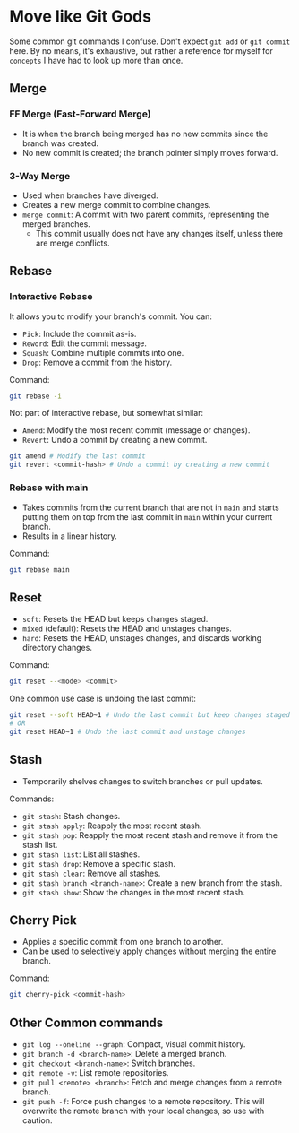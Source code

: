 # Move like Git Gods

Some common git commands I confuse. Don't expect `git add` or `git commit` here. By no means, it's exhaustive, but rather a reference for myself for `concepts` I have had to look up more than once.

## Merge
### FF Merge (Fast-Forward Merge)
- It is when the branch being merged has no new commits since the branch was created.
- No new commit is created; the branch pointer simply moves forward.

### 3-Way Merge
- Used when branches have diverged.
- Creates a new merge commit to combine changes.
- `merge commit`: A commit with two parent commits, representing the merged branches.
   - This commit usually does not have any changes itself, unless there are merge conflicts.
## Rebase
### Interactive Rebase
It allows you to modify your branch's commit. You can:

- `Pick`: Include the commit as-is.
- `Reword`: Edit the commit message.
- `Squash`: Combine multiple commits into one.
- `Drop`: Remove a commit from the history.

Command:
```bash
git rebase -i 
```

Not part of interactive rebase, but somewhat similar:
- `Amend`: Modify the most recent commit (message or changes).
- `Revert`: Undo a commit by creating a new commit.

```bash
git amend # Modify the last commit
git revert <commit-hash> # Undo a commit by creating a new commit
```

### Rebase with main
- Takes commits from the current branch that are not in `main` and starts putting them on top from the last commit in `main` within your current branch.
- Results in a linear history.

Command:
```bash
git rebase main
```

## Reset
- `soft`: Resets the HEAD but keeps changes staged.
- `mixed` (default): Resets the HEAD and unstages changes.
- `hard`: Resets the HEAD, unstages changes, and discards working directory changes.

Command:
```bash
git reset --<mode> <commit>
```

One common use case is undoing the last commit:
```bash
git reset --soft HEAD~1 # Undo the last commit but keep changes staged
# OR
git reset HEAD~1 # Undo the last commit and unstage changes
```
## Stash
- Temporarily shelves changes to switch branches or pull updates.

Commands:
- `git stash`: Stash changes.
- `git stash apply`: Reapply the most recent stash.
- `git stash pop`: Reapply the most recent stash and remove it from the stash list.
- `git stash list`: List all stashes.
- `git stash drop`: Remove a specific stash.
- `git stash clear`: Remove all stashes.
- `git stash branch <branch-name>`: Create a new branch from the stash.
- `git stash show`: Show the changes in the most recent stash.

## Cherry Pick
- Applies a specific commit from one branch to another.
- Can be used to selectively apply changes without merging the entire branch.

Command:
```bash
git cherry-pick <commit-hash>
```

## Other Common commands
- `git log --oneline --graph`: Compact, visual commit history.
- `git branch -d <branch-name>`: Delete a merged branch.
- `git checkout <branch-name>`: Switch branches.
- `git remote -v`: List remote repositories.
- `git pull <remote> <branch>`: Fetch and merge changes from a remote branch.
- `git push -f`: Force push changes to a remote repository. This will overwrite the remote branch with your local changes, so use with caution.